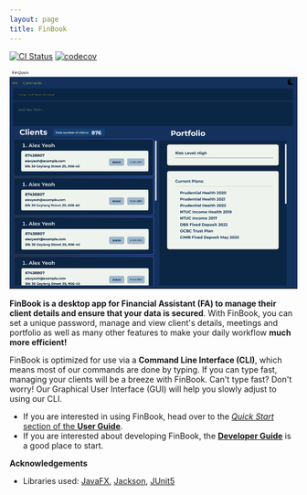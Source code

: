 ```yaml
---
layout: page
title: FinBook
---
```


[![CI Status](https://github.com/se-edu/addressbook-level3/workflows/Java%20CI/badge.svg)](https://github.com/se-edu/addressbook-level3/actions)
[![codecov](https://codecov.io/gh/se-edu/addressbook-level3/branch/master/graph/badge.svg)](https://codecov.io/gh/se-edu/addressbook-level3)

![Ui](images/Ui_dark.png)

**FinBook is a desktop app for Financial Assistant (FA) to manage their client details and ensure that your data is
secured**. With FinBook, you can set a unique password, manage and view client's details, meetings and portfolio as well as many
other features to make your daily workflow **much more efficient!**

FinBook is optimized for use via a **Command Line Interface (CLI)**, which means most of our commands are done by typing.
If you can type fast, managing your clients will be a breeze with FinBook. Can't type fast? Don't worry! Our Graphical
User Interface (GUI) will help you slowly adjust to using our CLI.
* If you are interested in using FinBook, head over to the [_Quick Start_ section of the **User Guide**](UserGuide.html#quick-start).
* If you are interested about developing FinBook, the [**Developer Guide**](DeveloperGuide.html) is a good place to start.

**Acknowledgements**

* Libraries used: [JavaFX](https://openjfx.io/), [Jackson](https://github.com/FasterXML/jackson), [JUnit5](https://github.com/junit-team/junit5)
